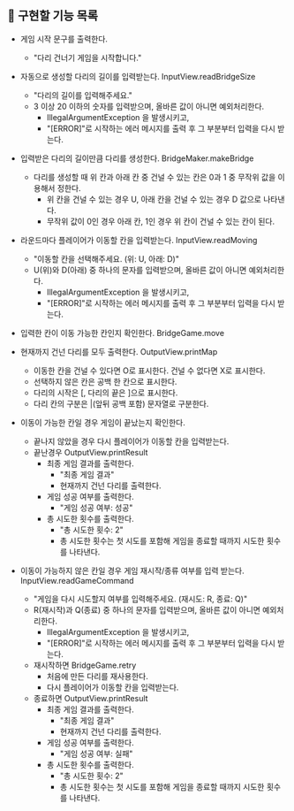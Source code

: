 ## 🚀 구현할 기능 목록

- 게임 시작 문구를 출력한다.
  - "다리 건너기 게임을 시작합니다."
- 자동으로 생성할 다리의 길이를 입력받는다. InputView.readBridgeSize
  - "다리의 길이를 입력해주세요."
  - 3 이상 20 이하의 숫자를 입력받으며, 올바른 값이 아니면 예외처리한다.
    - IllegalArgumentException 을 발생시키고,
    - "[ERROR]"로 시작하는 에러 메시지를 출력 후 그 부분부터 입력을 다시 받는다.
    
- 입력받은 다리의 길이만큼 다리를 생성한다. BridgeMaker.makeBridge
  - 다리를 생성할 때 위 칸과 아래 칸 중 건널 수 있는 칸은 0과 1 중 무작위 값을 이용해서 정한다.
    - 위 칸을 건널 수 있는 경우 U, 아래 칸을 건널 수 있는 경우 D 값으로 나타낸다.
    - 무작위 값이 0인 경우 아래 칸, 1인 경우 위 칸이 건널 수 있는 칸이 된다.
    
- 라운드마다 플레이어가 이동할 칸을 입력받는다. InputView.readMoving
  - "이동할 칸을 선택해주세요. (위: U, 아래: D)"
  - U(위)와 D(아래) 중 하나의 문자를 입력받으며, 올바른 값이 아니면 예외처리한다.
    - IllegalArgumentException 을 발생시키고,
    - "[ERROR]"로 시작하는 에러 메시지를 출력 후 그 부분부터 입력을 다시 받는다.

- 입력한 칸이 이동 가능한 칸인지 확인한다. BridgeGame.move
- 현재까지 건넌 다리를 모두 출력한다. OutputView.printMap
  - 이동한 칸을 건널 수 있다면 O로 표시한다. 건널 수 없다면 X로 표시한다.
  - 선택하지 않은 칸은 공백 한 칸으로 표시한다.
  - 다리의 시작은 [, 다리의 끝은 ]으로 표시한다.
  - 다리 칸의 구분은 |(앞뒤 공백 포함) 문자열로 구분한다.

- 이동이 가능한 칸일 경우 게임이 끝났는지 확인한다.
  - 끝나지 않았을 경우 다시 플레이어가 이동할 칸을 입력받는다.
  - 끝난경우 OutputView.printResult
    - 최종 게임 결과를 출력한다.
      - "최종 게임 결과"
      - 현재까지 건넌 다리를 출력한다.
    - 게임 성공 여부를 출력한다.
      - "게임 성공 여부: 성공"
    - 총 시도한 횟수를 출력한다.
      - "총 시도한 횟수: 2"
      - 총 시도한 횟수는 첫 시도를 포함해 게임을 종료할 때까지 시도한 횟수를 나타낸다.
    
- 이동이 가능하지 않은 칸일 경우 게임 재시작/종류 여부를 입력 받는다. InputView.readGameCommand
  - "게임을 다시 시도할지 여부를 입력해주세요. (재시도: R, 종료: Q)"
  - R(재시작)과 Q(종료) 중 하나의 문자를 입력받으며, 올바른 값이 아니면 예외처리한다.
    - IllegalArgumentException 을 발생시키고,
    - "[ERROR]"로 시작하는 에러 메시지를 출력 후 그 부분부터 입력을 다시 받는다.
  - 재시작하면 BridgeGame.retry
    - 처음에 만든 다리를 재사용한다.
    - 다시 플레이어가 이동할 칸을 입력받는다.  
  - 종료하면 OutputView.printResult
    - 최종 게임 결과를 출력한다.
      - "최종 게임 결과"
      - 현재까지 건넌 다리를 출력한다.
    - 게임 성공 여부를 출력한다.
      - "게임 성공 여부: 실패"
    - 총 시도한 횟수를 출력한다.
      - "총 시도한 횟수: 2"
      - 총 시도한 횟수는 첫 시도를 포함해 게임을 종료할 때까지 시도한 횟수를 나타낸다.